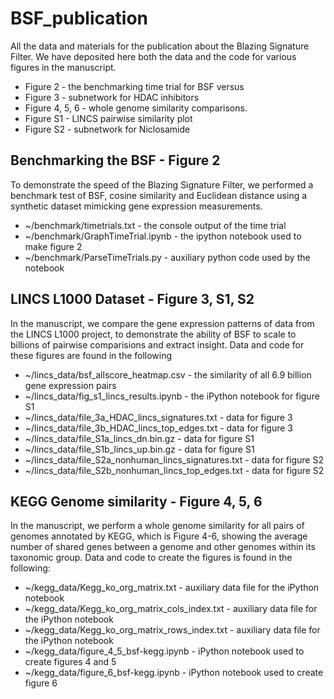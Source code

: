 # BSF_publication
All the data and materials for the publication about the Blazing Signature Filter. We have deposited here both the data and the code for various figures in the manuscript.

- Figure 2 - the benchmarking time trial for BSF versus
- Figure 3 - subnetwork for HDAC inhibitors
- Figure 4, 5, 6 - whole genome similarity comparisons.
- Figure S1 - LINCS pairwise similarity plot
- Figure S2 - subnetwork for Niclosamide


## Benchmarking the BSF - Figure 2
To demonstrate the speed of the Blazing Signature Filter, we performed a benchmark test of BSF, cosine similarity and Euclidean distance using a synthetic dataset mimicking gene expression measurements. 
- ~/benchmark/timetrials.txt - the console output of the time trial
- ~/benchmark/GraphTimeTrial.ipynb - the ipython notebook used to make figure 2
- ~/benchmark/ParseTimeTrials.py - auxiliary python code used by the notebook


## LINCS L1000 Dataset - Figure 3, S1, S2
In the manuscript, we compare the gene expression patterns of data from the LINCS L1000 project, to demonstrate the ability of BSF to scale to billions of pairwise comparisions and extract insight. Data and code for these figures are found in the following
- ~/lincs_data/bsf_allscore_heatmap.csv - the similarity of all 6.9 billion gene expression pairs
- ~/lincs_data/fig_s1_lincs_results.ipynb - the iPython notebook for figure S1
- ~/lincs_data/file_3a_HDAC_lincs_signatures.txt	- data for figure 3
- ~/lincs_data/file_3b_HDAC_lincs_top_edges.txt - data for figure 3
- ~/lincs_data/file_S1a_lincs_dn.bin.gz	- data for figure S1
- ~/lincs_data/file_S1b_lincs_up.bin.gz	- data for figure S1
- ~/lincs_data/file_S2a_nonhuman_lincs_signatures.txt	- data for figure S2
- ~/lincs_data/file_S2b_nonhuman_lincs_top_edges.txt - data for figure S2

## KEGG Genome similarity - Figure 4, 5, 6
In the manuscript, we perform a whole genome similarity for all pairs of genomes annotated by KEGG, which is Figure 4-6, showing the average number of shared genes between a genome and other genomes within its taxonomic group. Data and code to create the figures is found in the following:
- ~/kegg_data/Kegg_ko_org_matrix.txt - auxiliary data file for the iPython notebook
- ~/kegg_data/Kegg_ko_org_matrix_cols_index.txt - auxiliary data file for the iPython notebook
- ~/kegg_data/Kegg_ko_org_matrix_rows_index.txt - auxiliary data file for the iPython notebook
- ~/kegg_data/figure_4_5_bsf-kegg.ipynb - iPython notebook used to create figures 4 and 5
- ~/kegg_data/figure_6_bsf-kegg.ipynb - iPython notebook used to create figure 6
